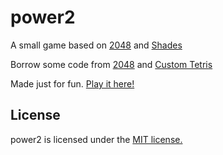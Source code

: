 # power2
A small game based on [2048](http://gabrielecirulli.github.io/2048/) and [Shades](http://www.uovo.dk/#shades)

Borrow some code from [2048](http://gabrielecirulli.github.io/2048/) and [Custom Tetris](http://ondras.github.io/custom-tetris/)

Made just for fun. [Play it here!](http://tomowang.github.io/power2/)

## License
power2 is licensed under the [MIT license.](https://github.com/tomowang/power2/blob/master/LICENSE)

